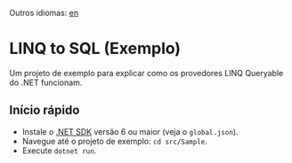 Outros idiomas: [en](../README.md)

# LINQ to SQL (Exemplo)
Um projeto de exemplo para explicar como os provedores LINQ Queryable do .NET funcionam.

## Início rápido
- Instale o [.NET SDK](https://dotnet.microsoft.com) versão 6 ou maior (veja o `global.json`).
- Navegue até o projeto de exemplo: `cd src/Sample`.
- Execute `dotnet run`.
